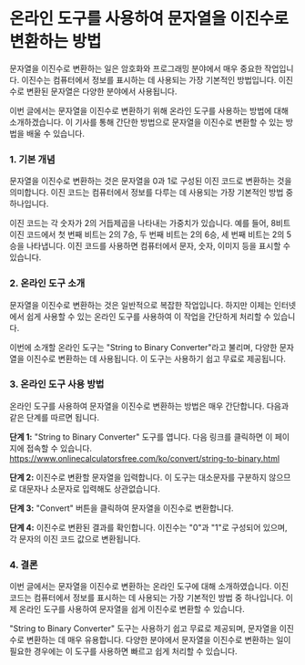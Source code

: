 온라인 도구를 사용하여 문자열을 이진수로 변환하는 방법
==============================

문자열을 이진수로 변환하는 일은 암호화와 프로그래밍 분야에서 매우 중요한 작업입니다. 이진수는 컴퓨터에서 정보를 표시하는 데 사용되는 가장 기본적인 방법입니다. 이진수로 변환된 문자열은 다양한 분야에서 사용됩니다.

이번 글에서는 문자열을 이진수로 변환하기 위해 온라인 도구를 사용하는 방법에 대해 소개하겠습니다. 이 기사를 통해 간단한 방법으로 문자열을 이진수로 변환할 수 있는 방법을 배울 수 있습니다.

### 1. 기본 개념

문자열을 이진수로 변환하는 것은 문자열을 0과 1로 구성된 이진 코드로 변환하는 것을 의미합니다. 이진 코드는 컴퓨터에서 정보를 다루는 데 사용되는 가장 기본적인 방법 중 하나입니다.

이진 코드는 각 숫자가 2의 거듭제곱을 나타내는 가중치가 있습니다. 예를 들어, 8비트 이진 코드에서 첫 번째 비트는 2의 7승, 두 번째 비트는 2의 6승, 세 번째 비트는 2의 5승을 나타냅니다. 이진 코드를 사용하면 컴퓨터에서 문자, 숫자, 이미지 등을 표시할 수 있습니다.

### 2. 온라인 도구 소개

문자열을 이진수로 변환하는 것은 일반적으로 복잡한 작업입니다. 하지만 이제는 인터넷에서 쉽게 사용할 수 있는 온라인 도구를 사용하여 이 작업을 간단하게 처리할 수 있습니다.

이번에 소개할 온라인 도구는 "String to Binary Converter"라고 불리며, 다양한 문자열을 이진수로 변환하는 데 사용됩니다. 이 도구는 사용하기 쉽고 무료로 제공됩니다.

### 3. 온라인 도구 사용 방법

온라인 도구를 사용하여 문자열을 이진수로 변환하는 방법은 매우 간단합니다. 다음과 같은 단계를 따르면 됩니다.

**단계 1:** "String to Binary Converter" 도구를 엽니다. 다음 링크를 클릭하면 이 페이지에 접속할 수 있습니다. <https://www.onlinecalculatorsfree.com/ko/convert/string-to-binary.html>

**단계 2:** 이진수로 변환할 문자열을 입력합니다. 이 도구는 대소문자를 구분하지 않으므로 대문자나 소문자로 입력해도 상관없습니다.

**단계 3:** "Convert" 버튼을 클릭하여 문자열을 이진수로 변환합니다.

**단계 4:** 이진수로 변환된 결과를 확인합니다. 이진수는 "0"과 "1"로 구성되어 있으며, 각 문자의 이진 코드 값으로 변환됩니다.

### 4. 결론

이번 글에서는 문자열을 이진수로 변환하는 온라인 도구에 대해 소개하였습니다. 이진 코드는 컴퓨터에서 정보를 표시하는 데 사용되는 가장 기본적인 방법 중 하나입니다. 이제 온라인 도구를 사용하여 문자열을 쉽게 이진수로 변환할 수 있습니다.

"String to Binary Converter" 도구는 사용하기 쉽고 무료로 제공되며, 문자열을 이진수로 변환하는 데 매우 유용합니다. 다양한 분야에서 문자열을 이진수로 변환하는 일이 필요한 경우에는 이 도구를 사용하면 빠르고 쉽게 처리할 수 있습니다.